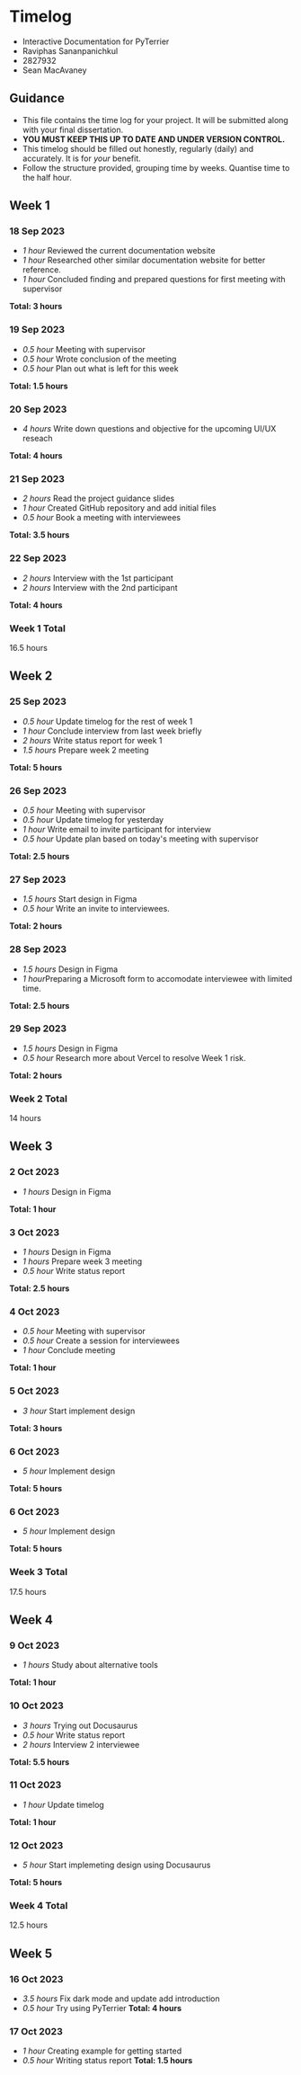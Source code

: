 # Timelog

* Interactive Documentation for PyTerrier
* Raviphas Sananpanichkul
* 2827932
* Sean MacAvaney

## Guidance

* This file contains the time log for your project. It will be submitted along with your final dissertation.
* **YOU MUST KEEP THIS UP TO DATE AND UNDER VERSION CONTROL.**
* This timelog should be filled out honestly, regularly (daily) and accurately. It is for *your* benefit.
* Follow the structure provided, grouping time by weeks.  Quantise time to the half hour.

## Week 1

### 18 Sep 2023

* *1 hour* Reviewed the current documentation website
* *1 hour* Researched other similar documentation website for better reference.
* *1 hour* Concluded finding and prepared questions for first meeting with supervisor

**Total: 3 hours**


### 19 Sep 2023

* *0.5 hour* Meeting with supervisor
* *0.5 hour* Wrote conclusion of the meeting
* *0.5 hour* Plan out what is left for this week

**Total: 1.5 hours**

### 20 Sep 2023
* *4 hours* Write down questions and objective for the upcoming UI/UX reseach

**Total: 4 hours**

### 21 Sep 2023

* *2 hours* Read the project guidance slides
* *1 hour* Created GitHub repository and add initial files
* *0.5 hour* Book a meeting with interviewees

**Total: 3.5 hours**

### 22 Sep 2023
* *2 hours* Interview with the 1st participant
* *2 hours* Interview with the 2nd participant

**Total: 4 hours**

### Week 1 Total
16.5 hours

## Week 2

### 25 Sep 2023
* *0.5 hour*  Update timelog for the rest  of week 1
* *1 hour*  Conclude interview from last week briefly
* *2 hours*  Write status report for week 1
* *1.5 hours*  Prepare week 2 meeting

**Total: 5 hours**

### 26 Sep 2023

* *0.5 hour* Meeting with supervisor
* *0.5 hour* Update timelog for yesterday
* *1 hour* Write email to invite participant for interview
* *0.5 hour* Update plan based on today's meeting with supervisor

**Total: 2.5 hours**

### 27 Sep 2023

* *1.5 hours* Start design in Figma
* *0.5 hour*  Write an invite to interviewees.

**Total: 2 hours**

### 28 Sep 2023

* *1.5 hours* Design in Figma
* *1 hour*Preparing a Microsoft form to accomodate interviewee with limited time.

**Total: 2.5 hours**

### 29 Sep 2023

* *1.5 hours* Design in Figma
* *0.5 hour* Research more about Vercel to resolve Week 1 risk.

**Total: 2 hours**

### Week 2 Total
14 hours

## Week 3

### 2 Oct 2023
* *1 hours* Design in Figma

**Total: 1 hour**

### 3 Oct 2023
* *1 hours* Design in Figma
* *1 hours*  Prepare week 3 meeting
* *0.5 hour* Write status report

**Total: 2.5 hours**

### 4 Oct 2023
* *0.5 hour* Meeting with supervisor
* *0.5 hour* Create a session for interviewees
* *1 hour* Conclude meeting

**Total: 1 hour**

### 5 Oct 2023
* *3 hour* Start implement design

**Total: 3 hours**

### 6 Oct 2023
* *5 hour* Implement design

**Total: 5 hours**

### 6 Oct 2023
* *5 hour* Implement design

**Total: 5 hours**

### Week 3 Total
17.5 hours


## Week 4

### 9 Oct 2023
* *1 hours* Study about alternative tools

**Total: 1 hour**

### 10 Oct 2023
* *3 hours* Trying out Docusaurus
* *0.5 hour* Write status report
* *2 hours* Interview 2 interviewee

**Total: 5.5 hours**

### 11 Oct 2023
* *1 hour* Update timelog

**Total: 1 hour**

### 12 Oct 2023
* *5 hour* Start implemeting design using Docusaurus 

**Total: 5 hours**

### Week 4 Total

12.5 hours

## Week 5

### 16 Oct 2023

* *3.5 hours* Fix dark mode and update add introduction
* *0.5 hour* Try using PyTerrier
**Total: 4 hours**

### 17 Oct 2023
* *1 hour* Creating example for getting started
* *0.5 hour* Writing status report
**Total: 1.5 hours**